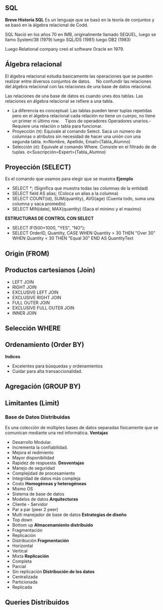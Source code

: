## SQL
**Breve Historia SQL**
Es un lenguaje que se basó en la teoría de conjuntos y se basó en la álgebra relacional de Codd. 

SQL Nació en los años 70 en IMB, originalmente llamado SEQUEL, 
luego se llamo System/38 (1979) 
luego SQL/DS (1981)
luego DB2 (1983)

Luego Relational company creó el software Oracle en 1979.  

## Álgebra relacional
El álgebra relacional estudia basicamente las operaciones que se pueden realizar entre diversos conjuntos de datos.
⠀
No confundir las relaciones del álgebra relacional con las relaciones de una base de datos relacional.

Las relaciones de una base de datos es cuando unes dos tablas.
Las relaciones en álgebra relacional se refiere a una tabla.
- La diferencia es conceptual: Las tablas pueden tener tuplas repetidas pero en el álgebra relacional cada relación no tiene un cuerpo, no tiene un primer ni último row.
⠀
Tipos de operadores
Operadores unarios.- Requiere una relación o tabla para funcionar.
- Proyección (π): Equivale al comando Select. Saca un número de columnas o atributos sin necesidad de hacer una unión con una segunda tabla.
π<Nombre, Apellido, Email>(Tabla_Alumno)
⠀
- Selección (σ): Equivale al comando Where. Consiste en el filtrado de de tuplas.
σ<Suscripción=Expert>(Tabla_Alumno)

## Proyección (SELECT)
Es el comando que usamos para elegir que se muestra
**Ejemplo**
- SELECT *; (Significa que muestra todas las columnas de la entidad)
- SELECT field AS alias; (Coloca un alias a la columna)
- SELECT COUNT(id), SUM(quantity), AVG(age) (Cuenta todo, suma una columna y saca promedio)
- SELECT MIN(date), MAX(quantity) (Saca el minimo y el maximo)

**ESTRUCTURAS DE CONTROL CON SELECT**
- SELECT IF(500<1000, "YES", "NO");
- SELECT OrderID, Quantity,
CASE
    WHEN Quantity > 30 THEN "Over 30"
    WHEN Quantity = 30 THEN "Equal 30"
END AS QuantityText

## Origin (FROM)

## Productos cartesianos (Join)
- LEFT JOIN
- RIGHT JOIN
- EXCLUSIVE LEFT JOIN
- EXCLUSIVE RIGHT JOIN 
- FULL OUTER JOIN
- EXCLUSIVE FULL OUTER JOIN
- INNER JOIN

## Selección WHERE

## Ordenamiento (Order BY)
**Indices**
- Excelentes para búsquedas y ordenamientos
- Cuidar para alta transaccionalidad.

## Agregación (GROUP BY)

## Limitantes (Limit)

### Base de Datos Distribuidas
Es una colección de múltiples bases de datos separadas físicamente que se comunican mediante una red informática.
**Ventajas**
- Desarrollo Modular.
- Incrementa la confiabilidad.
- Mejora el redimiento
- Mayor disponibilidad
- Rapidez de respuesta.
**Desventajas**
- Manejo de seguridad
- Complejidad de procesamiento
- Integridad de datos más compleja
- Costo
**Homogéneas y heterogéneas**
- Mismo OS
- Sistema de base de datos
- Modelos de datos
**Arquitecturas**
- Cliente - Servidor
- Par a par (peer 2 peer)
- Multi manejador de base de datos
**Estrategias de diseño**
- Top down
- Bottom up
**Almacenamiento distribuido**
- Fragmentación
- Replicación
- Distribución
**Fragmentación**
- Horizontal
- Vertical
- Mixta
**Replicación**
- Completa
- Parcial
- Sin replicación
**Distribución de los datos**
- Centralizada
- Particionada
- Replicada

## Queries Distribuidos
